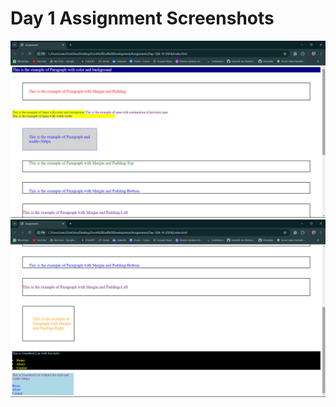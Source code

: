 # Day 1 Assignment Screenshots

![Screenshot 1](screenshots/Screenshot%202024-10-16%20140017.png)
![Screenshot 2](screenshots/Screenshot%202024-10-16%20140026.png)
